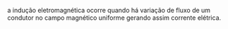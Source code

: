 a indução eletromagnética ocorre quando há variação de fluxo de um condutor no campo magnético uniforme gerando assim corrente elétrica.